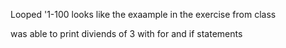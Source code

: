 Looped '1-100 looks like the exaample in the exercise from class

was able to print diviends of 3 with for and if statements
